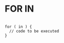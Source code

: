 # FOR IN

```

for ( in ) {
  // code to be executed
}

```

<!-- ## Resources -->
<!-- https://www.w3schools.com/js/js_loop_forin.asp -->